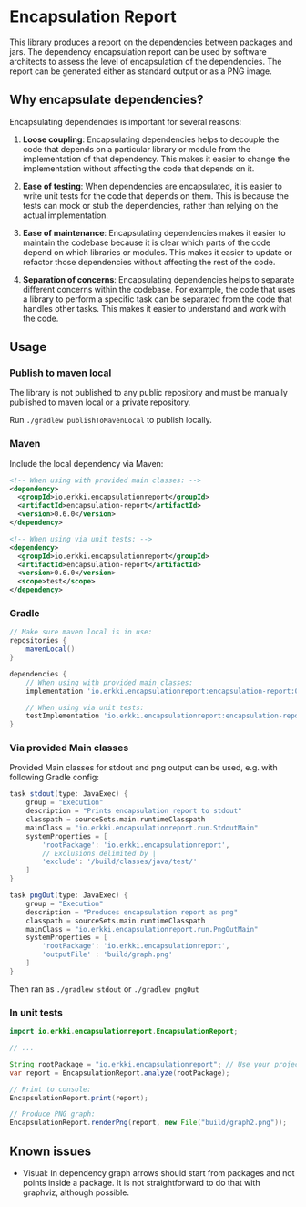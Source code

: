 # Encapsulation Report

This library produces a report on the dependencies between packages and jars. The dependency encapsulation report can be used by software architects to assess the level of encapsulation of the dependencies. The report can be generated either as standard output or as a PNG image.

## Why encapsulate dependencies?

Encapsulating dependencies is important for several reasons:

1. **Loose coupling**: Encapsulating dependencies helps to decouple the code that depends on a particular library or module from the implementation of that dependency. This makes it easier to change the implementation without affecting the code that depends on it.

2. **Ease of testing**: When dependencies are encapsulated, it is easier to write unit tests for the code that depends on them. This is because the tests can mock or stub the dependencies, rather than relying on the actual implementation.

3. **Ease of maintenance**: Encapsulating dependencies makes it easier to maintain the codebase because it is clear which parts of the code depend on which libraries or modules. This makes it easier to update or refactor those dependencies without affecting the rest of the code.

4. **Separation of concerns**: Encapsulating dependencies helps to separate different concerns within the codebase. For example, the code that uses a library to perform a specific task can be separated from the code that handles other tasks. This makes it easier to understand and work with the code.

## Usage

### Publish to maven local

The library is not published to any public repository and must be manually published to maven local or a private repository.

Run `./gradlew publishToMavenLocal` to publish locally.

### Maven

Include the local dependency via Maven:

```xml
<!-- When using with provided main classes: -->
<dependency>
  <groupId>io.erkki.encapsulationreport</groupId>
  <artifactId>encapsulation-report</artifactId>
  <version>0.6.0</version>
</dependency>

<!-- When using via unit tests: -->
<dependency>
  <groupId>io.erkki.encapsulationreport</groupId>
  <artifactId>encapsulation-report</artifactId>
  <version>0.6.0</version>
  <scope>test</scope>
</dependency>
```

### Gradle

```groovy
// Make sure maven local is in use:
repositories {
    mavenLocal()
}

dependencies {
    // When using with provided main classes:
    implementation 'io.erkki.encapsulationreport:encapsulation-report:0.6.0'

    // When using via unit tests:
    testImplementation 'io.erkki.encapsulationreport:encapsulation-report:0.6.0'
}
```

### Via provided Main classes

Provided Main classes for stdout and png output can be used, e.g. with following Gradle config:

```groovy
task stdout(type: JavaExec) {
    group = "Execution"
    description = "Prints encapsulation report to stdout"
    classpath = sourceSets.main.runtimeClasspath
    mainClass = "io.erkki.encapsulationreport.run.StdoutMain"
    systemProperties = [
        'rootPackage': 'io.erkki.encapsulationreport',
        // Exclusions delimited by |
        'exclude': '/build/classes/java/test/'
    ]
}

task pngOut(type: JavaExec) {
    group = "Execution"
    description = "Produces encapsulation report as png"
    classpath = sourceSets.main.runtimeClasspath
    mainClass = "io.erkki.encapsulationreport.run.PngOutMain"
    systemProperties = [
        'rootPackage': 'io.erkki.encapsulationreport',
        'outputFile' : 'build/graph.png'
    ]
}
```

Then ran as `./gradlew stdout` or `./gradlew pngOut`

### In unit tests

```java
import io.erkki.encapsulationreport.EncapsulationReport;

// ...

String rootPackage = "io.erkki.encapsulationreport"; // Use your project root package
var report = EncapsulationReport.analyze(rootPackage); 

// Print to console:
EncapsulationReport.print(report);

// Produce PNG graph:
EncapsulationReport.renderPng(report, new File("build/graph2.png"));
```

## Known issues

  * Visual: In dependency graph arrows should start from packages and not points inside a package. It is not straightforward to 
do that with graphviz, although possible. 